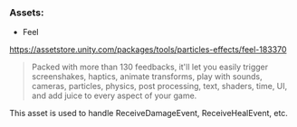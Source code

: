 ﻿### Assets:

- Feel

https://assetstore.unity.com/packages/tools/particles-effects/feel-183370

> Packed with more than 130 feedbacks, it'll let you easily trigger screenshakes, haptics, animate transforms, play with sounds, cameras, particles, physics, post processing, text, shaders, time, UI, and add juice to every aspect of your game.

This asset is used to handle ReceiveDamageEvent, ReceiveHealEvent, etc.
